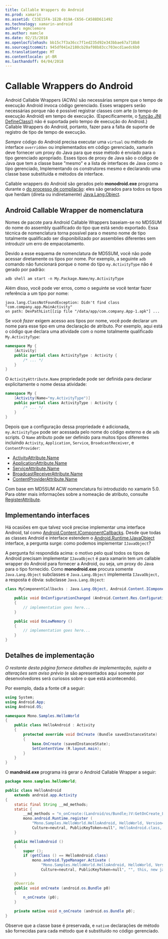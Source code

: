 ```yaml
---
title: Callable Wrappers do Android
ms.prod: xamarin
ms.assetid: C33E15FA-1E2B-819A-C656-CA588D611492
ms.technology: xamarin-android
author: mgmclemore
ms.author: mamcle
ms.date: 02/15/2018
ms.openlocfilehash: bb15c7f3a36cc7f1ed235d92e343bbae67a718b8
ms.sourcegitcommit: 945df041e2180cb20af08b83cc703ecd1aedc6b0
ms.translationtype: MT
ms.contentlocale: pt-BR
ms.lasthandoff: 04/04/2018
---
```

# <a name="android-callable-wrappers"></a>Callable Wrappers do Android

Android Callable Wrappers (ACWs) são necessárias sempre que o tempo de execução Android invoca código gerenciado. Esses wrappers serão necessárias porque não é possível registrar classes com arte (o tempo de execução Android) em tempo de execução. (Especificamente, o [função JNI DefineClass()](http://docs.oracle.com/javase/1.5.0/docs/guide/jni/spec/functions.html#wp15986) não é suportada pelo tempo de execução do Android.} Callable Wrappers do Android, portanto, fazer para a falta de suporte de registro de tipo de tempo de execução. 

*Sempre* código do Android precisa executar uma `virtual` ou método de interface `overridden` ou implementados em código gerenciado, xamarin deve fornecer um proxy do Java para que esse método é enviado para o tipo gerenciado apropriado. Esses tipos de proxy de Java são o código de Java que tem a classe base "mesmo" e a lista de interfaces de Java como o tipo gerenciado, Implementando os construtores mesmo e declarando uma classe base substituída e métodos de interface. 

Callable wrappers do Android são gerados pelo **monodroid.exe** programa durante o [do processo de compilação](~/android/deploy-test/building-apps/build-process.md): eles são gerados para todos os tipos que herdam (direta ou indiretamente) [ Java.Lang.Object](https://developer.xamarin.com/api/type/Java.Lang.Object/). 



## <a name="android-callable-wrapper-naming"></a>Android Callable Wrapper de nomenclatura

Nomes de pacote para Android Callable Wrappers baseiam-se no MD5SUM do nome do assembly qualificado do tipo que está sendo exportado. Essa técnica de nomenclatura torna possível para o mesmo nome de tipo totalmente qualificado ser disponibilizado por assemblies diferentes sem introduzir um erro de empacotamento. 

Devido a esse esquema de nomenclatura de MD5SUM, você não pode acessar diretamente os tipos por nome. Por exemplo, a seguinte `adb` comando não funcionará porque o nome do tipo `my.ActivityType` não é gerado por padrão: 

```shell
adb shell am start -n My.Package.Name/my.ActivityType
```

Além disso, você pode ver erros, como o seguinte se você tentar fazer referência a um tipo por nome:

```shell
java.lang.ClassNotFoundException: Didn't find class "com.company.app.MainActivity"
on path: DexPathList[[zip file "/data/app/com.company.App-1.apk"] ...
```

Se você *fazer* exigem acesso aos tipos por nome, você pode declarar um nome para esse tipo em uma declaração de atributo. Por exemplo, aqui está o código que declara uma atividade com o nome totalmente qualificado `My.ActivityType`:

```csharp
namespace My {
    [Activity]
    public partial class ActivityType : Activity {
        /* ... */
    }
}
```

O `ActivityAttribute.Name` propriedade pode ser definida para declarar explicitamente o nome dessa atividade: 

```csharp
namespace My {
    [Activity(Name="my.ActivityType")]
    public partial class ActivityType : Activity {
        /* ... */
    }
}
```

Depois que a configuração dessa propriedade é adicionada, `my.ActivityType` pode ser acessada pelo nome do código externo e de `adb` scripts. O `Name` atributo pode ser definido para muitos tipos diferentes incluindo `Activity`, `Application`, `Service`, `BroadcastReceiver`, e `ContentProvider`: 

-   [ActivityAttribute.Name](https://developer.xamarin.com/api/property/Android.App.ActivityAttribute.Name/)
-   [ApplicationAttribute.Name](https://developer.xamarin.com/api/property/Android.App.ApplicationAttribute.Name/)
-   [ServiceAttribute.Name](https://developer.xamarin.com/api/property/Android.App.ServiceAttribute.Name/)
-   [BroadcastReceiverAttribute.Name](https://developer.xamarin.com/api/property/Android.Content.BroadcastReceiverAttribute.Name/)
-   [ContentProviderAttribute.Name](https://developer.xamarin.com/api/property/Android.Content.ContentProviderAttribute.Name/)

Com base em MD5SUM ACW nomenclatura foi introduzido no xamarin 5.0. Para obter mais informações sobre a nomeação de atributo, consulte [RegisterAttribute](https://developer.xamarin.com/api/type/Android.Runtime.RegisterAttribute/). 



## <a name="implementing-interfaces"></a>Implementando interfaces

Há ocasiões em que talvez você precise implementar uma interface Android, tal como [Android.Content.IComponentCallbacks](https://developer.xamarin.com/api/type/Android.Content.IComponentCallbacks/). Desde que todas as classes Android e interface estendem o [Android.Runtime.IJavaObject](https://developer.xamarin.com/api/type/Android.Runtime.IJavaObject/) interface, a pergunta surge: como podemos implementar `IJavaObject`? 

A pergunta foi respondida acima: o motivo pelo qual todos os tipos de Android precisam implementar `IJavaObject` é para xamarin tem um callable wrapper do Android para fornecer a Android, ou seja, um proxy do Java para o tipo fornecido. Como **monodroid.exe** procura somente `Java.Lang.Object` subclasses e `Java.Lang.Object` implementa `IJavaObject,` a resposta é óbvia: subclasse `Java.Lang.Object`: 

```csharp
class MyComponentCallbacks : Java.Lang.Object, Android.Content.IComponentCallbacks {

    public void OnConfigurationChanged (Android.Content.Res.Configuration newConfig)
    {
        // implementation goes here...
    } 

    public void OnLowMemory ()
    {
        // implementation goes here...
    }
}
```


## <a name="implementation-details"></a>Detalhes de implementação

*O restante desta página fornece detalhes de implementação, sujeito a alterações sem aviso prévio* (e são apresentados aqui somente por desenvolvedores será curiosos sobre o que está acontecendo). 

Por exemplo, dada a fonte c# a seguir:

```csharp
using System;
using Android.App;
using Android.OS;

namespace Mono.Samples.HelloWorld
{
    public class HelloAndroid : Activity
    {
        protected override void OnCreate (Bundle savedInstanceState)
        {
            base.OnCreate (savedInstanceState);
            SetContentView (R.layout.main);
        }
    }
}
```

O **mandroid.exe** programa irá gerar o Android Callable Wrapper a seguir: 

```java
package mono.samples.helloWorld;

public class HelloAndroid
    extends android.app.Activity
{
    static final String __md_methods;
    static {
        __md_methods = "n_onCreate:(Landroid/os/Bundle;)V:GetOnCreate_Landroid_os_Bundle_Handler\n" + "";
        mono.android.Runtime.register (
            "Mono.Samples.HelloWorld.HelloAndroid, HelloWorld, Version=1.0.0.0, 
            Culture=neutral, PublicKeyToken=null", HelloAndroid.class, __md_methods);
    }

    public HelloAndroid ()
    {
        super ();
        if (getClass () == HelloAndroid.class)
            mono.android.TypeManager.Activate (
                "Mono.Samples.HelloWorld.HelloAndroid, HelloWorld, Version=1.0.0.0, 
                Culture=neutral, PublicKeyToken=null", "", this, new java.lang.Object[] {  });
    }

    @Override
    public void onCreate (android.os.Bundle p0)
    {
        n_onCreate (p0);
    }

    private native void n_onCreate (android.os.Bundle p0);
}
```

Observe que a classe base é preservada, e `native` declarações de método são fornecidas para cada método que é substituído no código gerenciado. 
